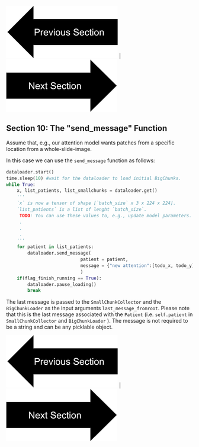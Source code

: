 

[![button](prevsectionv3.png)](tutorial_section9.html) | [![button](nextsectionv3.png)](tutorial_section11.html)


## Section 10: The "send_message" Function

Assume that, e.g., our attention model wants patches from a specific location from a whole-slide-image.

In this case we can use the `send_message` function as follows:

```python
dataloader.start()
time.sleep(10) #wait for the dataloader to load initial BigChunks.
while True:
    x, list_patients, list_smallchunks = dataloader.get()
    '''
    `x` is now a tensor of shape [`batch_size` x 3 x 224 x 224].
    `list_patients` is a list of lenght `batch_size`.
     TODO: You can use these values to, e.g., update model parameters.
     .
     .
     .
    '''
    for patient in list_patients:
        dataloader.send_message(
                            patient = patient,
                            message = {"new attention":[todo_x, todo_y]}
                            )
    if(flag_finish_running == True):
        dataloader.pause_loading()
        break
```

The last message is passed to the `SmallChunkCollector` and the `BigChunkLoader` as the input arguments 
`last_message_fromroot`. Please note that this is the last message associated with the `Patient` (i.e. `self.patient`
in `SmallChunkCollector` and `BigChunkLoader`
). The message is not required to be a string and can be any picklable object. 

[![button](prevsectionv3.png)](tutorial_section9.html) | [![button](nextsectionv3.png)](tutorial_section11.html)



